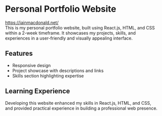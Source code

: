 # Personal Portfolio Website

https://iainmacdonald.net/ <br>
This is my personal portfolio website, built using React.js, HTML, and CSS within a 2-week timeframe. It showcases my projects, skills, and experiences in a user-friendly and visually appealing interface.

## Features

- Responsive design
- Project showcase with descriptions and links
- Skills section highlighting expertise

## Learning Experience

Developing this website enhanced my skills in React.js, HTML, and CSS, and provided practical experience in building a professional web presence.
